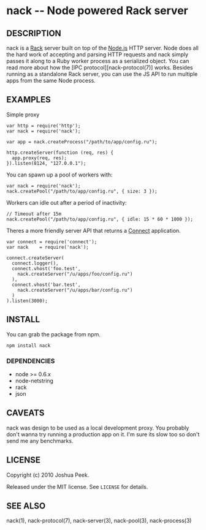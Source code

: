 nack -- Node powered Rack server
================================

## DESCRIPTION

nack is a [Rack](http://github.com/rack/rack) server built on top of the [Node.js](http://nodejs.org/) HTTP server. Node does all the hard work of accepting and parsing HTTP requests and nack simply passes it along to a Ruby worker process as a serialized object. You can read more about how the [IPC protocol][nack-protocol(7)] works. Besides running as a standalone Rack server, you can use the JS API to run multiple apps from the same Node process.

## EXAMPLES

Simple proxy

    var http = require('http');
    var nack = require('nack');

    var app = nack.createProcess("/path/to/app/config.ru");

    http.createServer(function (req, res) {
      app.proxy(req, res);
    }).listen(8124, "127.0.0.1");

You can spawn up a pool of workers with:

    var nack = require('nack');
    nack.createPool("/path/to/app/config.ru", { size: 3 });

Workers can idle out after a period of inactivity:

    // Timeout after 15m
    nack.createPool("/path/to/app/config.ru", { idle: 15 * 60 * 1000 });

Theres a more friendly server API that returns a [Connect](http://senchalabs.github.com/connect/) application.

    var connect = require('connect');
    var nack    = require('nack');

    connect.createServer(
      connect.logger(),
      connect.vhost('foo.test',
        nack.createServer("/u/apps/foo/config.ru")
      ),
      connect.vhost('bar.test',
        nack.createServer("/u/apps/bar/config.ru")
      )
    ).listen(3000);

## INSTALL

You can grab the package from npm.

    npm install nack

### DEPENDENCIES

* node >= 0.6.x
* node-netstring
* rack
* json

## CAVEATS

nack was design to be used as a local development proxy. You probably don't wanna try running a production app on it. I'm sure its slow too so don't send me any benchmarks.

## LICENSE

Copyright (c) 2010 Joshua Peek.

Released under the MIT license. See `LICENSE` for details.

## SEE ALSO

nack(1), nack-protocol(7), nack-server(3), nack-pool(3), nack-process(3)
